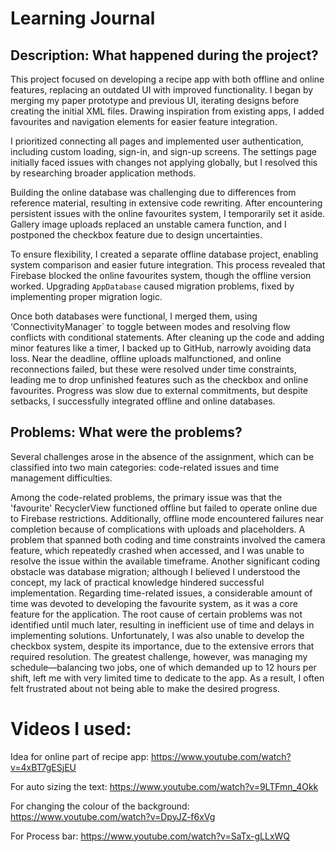 # Learning Journal 

## Description: What happened during the project? 
This project focused on developing a recipe app with both offline and online features, replacing an outdated UI with improved functionality. I began by merging my paper prototype and previous UI, iterating designs before creating the initial XML files. Drawing inspiration from existing apps, I added favourites and navigation elements for easier feature integration.

I prioritized connecting all pages and implemented user authentication, including custom loading, sign-in, and sign-up screens. The settings page initially faced issues with changes not applying globally, but I resolved this by researching broader application methods.

Building the online database was challenging due to differences from reference material, resulting in extensive code rewriting. After encountering persistent issues with the online favourites system, I temporarily set it aside. Gallery image uploads replaced an unstable camera function, and I postponed the checkbox feature due to design uncertainties.

To ensure flexibility, I created a separate offline database project, enabling system comparison and easier future integration. This process revealed that Firebase blocked the online favourites system, though the offline version worked. Upgrading `AppDatabase` caused migration problems, fixed by implementing proper migration logic.

Once both databases were functional, I merged them, using ‘ConnectivityManager` to toggle between modes and resolving flow conflicts with conditional statements. After cleaning up the code and adding minor features like a timer, I backed up to GitHub, narrowly avoiding data loss.
Near the deadline, offline uploads malfunctioned, and online reconnections failed, but these were resolved under time constraints, leading me to drop unfinished features such as the checkbox and online favourites. Progress was slow due to external commitments, but despite setbacks, I successfully integrated offline and online databases.


## Problems: What were the problems?
Several challenges arose in the absence of the assignment, which can be classified into two main categories: code-related issues and time management difficulties.

Among the code-related problems, the primary issue was that the 'favourite' RecyclerView functioned offline but failed to operate online due to Firebase restrictions. Additionally, offline mode encountered failures near completion because of complications with uploads and placeholders. A problem that spanned both coding and time constraints involved the camera feature, which repeatedly crashed when accessed, and I was unable to resolve the issue within the available timeframe. Another significant coding obstacle was database migration; although I believed I understood the concept, my lack of practical knowledge hindered successful implementation.
Regarding time-related issues, a considerable amount of time was devoted to developing the favourite system, as it was a core feature for the application. The root cause of certain problems was not identified until much later, resulting in inefficient use of time and delays in implementing solutions. Unfortunately, I was also unable to develop the checkbox system, despite its importance, due to the extensive errors that required resolution. The greatest challenge, however, was managing my schedule—balancing two jobs, one of which demanded up to 12 hours per shift, left me with very limited time to dedicate to the app. As a result, I often felt frustrated about not being able to make the desired progress.


# Videos I used:
Idea for online part of recipe app:
    https://www.youtube.com/watch?v=4xBT7gESjEU 

For auto sizing the text: 
    https://www.youtube.com/watch?v=9LTFmn_4Okk 

For changing the colour of the background: 
    https://www.youtube.com/watch?v=DpyJZ-f6xVg 

For Process bar:
    https://www.youtube.com/watch?v=SaTx-gLLxWQ



